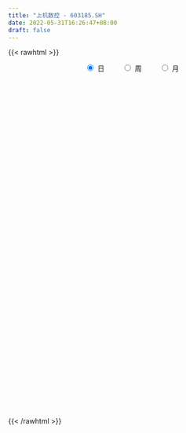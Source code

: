 ```yaml
---
title: "上机数控 - 603185.SH"
date: 2022-05-31T16:26:47+08:00
draft: false
---
```

{{< rawhtml >}}
    <div style="text-align: center">
        <label style="padding: 1rem;"><input style="margin-right: .5rem" type="radio" name="period" value="D" checked onclick="period_change(this)">日</label>
        <label style="padding: 1rem;"><input style="margin-right: .5rem" type="radio" name="period" value="W" onclick="period_change(this)">周</label>
        <label style="padding: 1rem;"><input style="margin-right: .5rem" type="radio" name="period" value="M" onclick="period_change(this)">月</label>
    </div>
    <div id="chart" style="height: 700px;"></div> 
    <script type="text/javascript">
        const D_v = [33473.26,72049.17,40745.99,59094.33,30047.74,55286.87,40116.79,65003.41,71286.66,45848.49,68926.81,41750.7,29829.5,29442.08,23026.38,79938.32,71813.75,43216.47,60201.03,40486.24,38361.13,49365.19,32966.77,48326.89,62407.7,37471.69,49921.36,49921.39,46222.1,34660.65,37087.86,35382.23,36281.6,74193.34,83568.33,53590.58,54871.19,48515.47,71344.74,65042.87,102562.88,67498.33,48732.07,68648.23,50351.42,39070.51,61892.56,50986.43,37574.23,55262.31,53218.7,53235.39,42796.03,70848.2,52582.49,34136.28,76740.84,67517.87,84894.33,58439.95,38641.14,30207.95,33187.01,34273.17,44587.73,37186.59,65097.82,75288.66,76045.23,46678.97,97314.34,75509.67,42881.97,64570.34,57324.89,80677.74,90429.62,58750.83,42213.17,65889.83,44808.66,41807.82,52209.3,53207.96,67498.46,71822.22,33339.38,44443.85,50478.81,44414.38,27788.73,22639.52,34237.17,54558.99,52367.83,30035.35,47008.98,67730.17,41150.32,44029.7,36956.06,54815.08,32697.3,103333.12,72067.0,78179.14,62313.24,54941.17,56725.01,82974.28,110798.34,77123.34,54731.28,33763.22,39867.2,33335.95,33246.94,56620.98,56613.36,48497.48,32258.98,42610.54,34563.09,68591.26,56027.8,51272.43,40381.82,33355.49,33676.32,70215.89,51737.14,91845.31,37019.22,86969.23,48299.53,55247.18,59065.0,63853.79,81361.19,48391.67,35616.01,39547.32,32392.0,89120.63,55127.23,46004.91,36936.39,76029.75,52212.33,60649.08,79693.15,44569.9,37702.55,72306.89,48234.7,40208.11,35790.76,48381.89,37258.97,41907.77,46771.48,63602.03,45879.61,47153.89,43249.83,54234.89,48415.98,35399.32,53007.2,37465.91,50381.62,79100.48,65858.36,44165.38,40380.28,40398.81,41226.25,47132.07,61586.94,60479.48,75719.97,122385.59,94251.46,51033.08,70640.54,123722.6,230567.72,179727.08,127009.2,144370.52,91577.01,102691.41,73169.13,67974.67,101101.12,114010.17,139926.2,135347.1,90806.82,90802.11,116606.54,105767.76,58543.85,61031.29,87836.71,60793.07,89231.56,73856.24,70189.99,46527.31,69982.48,61480.48,37567.44,48976.3,49708.35,53732.98,60041.36,36002.27,59779.69,48256.72,41072.13,70242.22,52599.68,35097.51,20814.79,93084.15,68923.69,75126.69,94537.72,91707.59,89430.12,72994.36,39193.24,34203.86,58749.24,79089.51,42562.7,37383.7,31594.05,41570.07,45826.73,104836.24,123317.95,70531.23,69797.5,65571.71,61731.85,47560.5,63983.71,93257.96]
const D_histogram = [0.0,0.5435733333,0.6956027502,0.6231761982,0.4931898583,0.505098343,0.3466959063,0.8634037984,1.6089154629,1.8663709534,1.1288103866,0.5888458698,0.1030617559,-0.2052846745,-0.3336520381,0.5362683357,1.0352409962,0.8930069712,-0.2795456019,-0.5258580517,-0.4006553373,0.1818949852,0.4066443728,0.5781599431,1.0448597462,1.0428669198,1.5236394381,2.2404421842,2.3029055737,1.9952199338,1.442863221,0.9006644481,0.350997506,1.0186926052,1.886225611,2.500575573,3.0478806079,3.7185514518,4.3495222765,5.838614226,6.1200379822,5.4064952713,4.348403748,3.7817008922,3.8937999701,3.6195251516,2.1455602458,0.3404747898,-0.9675660181,-1.2244848139,-2.0750168963,-1.469062139,-2.2990367636,-1.393107404,-0.5264479525,-0.6354829607,-2.3189286544,-2.6575646817,-1.3521919306,0.195849841,0.4148731967,-0.2128099427,-1.289301661,-2.4154201555,-2.6465670668,-2.8665911716,-1.399126006,0.592799505,2.8842566599,3.8838241985,5.5823238805,6.2322959792,5.8819564207,4.9230018142,5.9126826856,3.7985445568,0.6810022283,-0.3853348207,-2.1750165105,-3.9842584985,-4.7037278548,-5.5181510645,-5.4861296584,-4.971460032,-6.4316227265,-7.9151780672,-8.4637044092,-7.8267429224,-6.4597397679,-5.6314941614,-5.1734285675,-4.8970645884,-3.4481587313,-3.8436464003,-2.7919052529,-1.9865235738,0.3753570027,3.3590463234,5.243552747,6.4017628809,7.1404811044,6.6378288992,3.8124560192,0.8455513664,-0.8049954105,-1.3595969174,-1.1363969865,-1.8489960438,-1.7121499669,-2.795401663,-5.1577797338,-6.9335533093,-7.4324890916,-7.8104484518,-7.5369843822,-6.8702467992,-6.3464482509,-5.6852802505,-4.3789726134,-4.3681925044,-4.3712467436,-3.5534302169,-2.9049057456,-1.6948917525,-0.5364921449,-0.2759629755,-0.1591844124,-0.1714500412,0.0644584763,-0.0543736652,0.1538912456,-0.2807436609,-0.7100910533,-1.2441013576,-1.4861366474,-1.3759301656,-1.4298543544,-1.0496037824,-0.3266936097,0.126475594,0.3584524701,0.4509380397,0.771758161,0.1360458168,-0.5396918034,-1.0245355066,-1.3026287417,-1.5663284682,-2.0167640647,-1.7563975677,-1.0429289765,-0.3568194113,0.1774327572,0.8644233492,1.2300871252,1.3915224605,1.4171461574,1.1692776793,0.9249678318,0.581268314,0.7535611863,0.5467352213,0.6173168497,0.865599661,0.9269234316,0.7227859912,0.3447238605,0.084089457,0.2832228638,0.2297587929,0.4835667641,0.4930867841,0.364461542,0.5042442131,0.5797828511,0.842707744,0.8608491381,0.6428798463,0.7406255978,1.1181499455,1.5229743591,2.1314536612,2.2232802379,2.2979335017,2.3616064359,3.1927194282,3.95877874,5.0471448209,5.48273551,5.9824753635,5.985450609,5.0493394762,4.3050288278,3.2615027933,2.7094989577,2.6000140828,3.1914542271,3.4596118706,2.657615838,1.6618329837,1.457092401,0.9010551021,0.4582513205,-0.0177708018,-0.9586789962,-1.5427646319,-2.3521655088,-3.2626565411,-3.4155312598,-3.5576569506,-3.0482441103,-2.9951621079,-2.8117933919,-2.8020471052,-2.5129806715,-2.0697547093,-2.3659260625,-2.2347843548,-1.8229141756,-1.2971973192,-0.8912900447,-0.1049205761,0.2739401203,0.4388004783,-0.3040102334,-1.4899454751,-2.6008785281,-2.7914288104,-2.0243509509,-1.1004427798,-0.3622009551,-0.0634704837,-0.0442453172,0.2073174165,0.714013075,1.3447737843,1.5972453059,1.8286715468,1.7919292924,1.9876355996,2.078121334,2.8864305427,3.4849708923,3.4162113325,2.8541817637,2.3186439232,1.987787454,1.6123253746,1.628240525,2.1465703746]
const D_fast = [0.0,0.6794666667,1.0053967711,1.0887642687,1.0820753933,1.2202584637,1.1485300036,1.8810888454,3.0288293756,3.7528776044,3.2975196343,2.904766585,2.44474791,2.085080311,1.8732999379,2.8772873955,3.6350703052,3.7160880229,2.4736490493,2.0958720866,2.1209109666,2.7489350354,3.0753455163,3.3914010723,4.119315812,4.3780397156,5.2397220934,6.5166353855,7.1548251684,7.345944512,7.1543036045,6.8372709436,6.3753533779,7.2977216285,8.636811037,9.8763048922,11.1855800792,12.785888786,14.5042401799,17.4529856858,19.2644189376,19.9025000445,19.9315094581,20.3102318255,21.3957808959,22.0263873653,21.088812521,19.3688457624,17.8189134499,17.2558734507,15.8865871442,16.1252763668,14.7205425513,15.2781950599,16.0132425232,15.7453367748,13.4821589176,12.4791317198,13.4464564883,15.0434607201,15.366202375,14.68531675,13.2864996164,11.556526083,10.6637374049,9.7270655073,10.8447491714,12.9848745587,15.9973958786,17.9679194667,21.0620001188,23.2700462124,24.3901957591,24.6619916061,27.1298431489,25.9653411593,23.0180493879,21.8553786338,19.5219428163,16.7166362036,14.8212348837,12.6272739078,11.2877628993,10.5595675177,7.4914991416,4.0291492841,1.3646968398,0.044972596,-0.2029591914,-0.7825871253,-1.6178786732,-2.5657808413,-1.9789146671,-3.3353139361,-2.981549102,-2.6727983162,-0.2170784891,3.6063724124,6.8017670229,9.5604178769,12.0842563765,13.2410613962,11.368802521,8.6132857097,6.7614900802,5.866989344,5.8060900282,4.6312419599,4.3400505451,2.5579484332,-1.093874571,-4.6030364738,-6.960094529,-9.2906660022,-10.9014480281,-11.9522721449,-13.0150856593,-13.7752377215,-13.5636732378,-14.644941255,-15.74080718,-15.8113482076,-15.8890501727,-15.1027591177,-14.0784825463,-13.8869441208,-13.8099616607,-13.8650897999,-13.6130666633,-13.7454922211,-13.4987544989,-14.0035753206,-14.6104454763,-15.45548112,-16.0690505717,-16.3028266313,-16.7142144087,-16.5963647823,-15.955128012,-15.4703399098,-15.1487499162,-14.9435298367,-14.4297701751,-15.0314710651,-15.8421316362,-16.583109216,-17.1868596365,-17.8421414801,-18.7967680928,-18.9755009877,-18.5227646406,-17.9258599282,-17.3472495704,-16.4441531411,-15.7709675838,-15.2616516333,-14.8817413971,-14.8372904554,-14.8503583449,-15.0487407843,-14.6880576154,-14.7581997751,-14.5332889342,-14.0686062077,-13.7755515792,-13.7989925217,-14.0908736873,-14.3304857266,-14.0605466038,-14.0565709765,-13.6818713143,-13.5490795982,-13.5865894548,-13.3207457305,-13.1002613797,-12.6266595508,-12.3933058722,-12.4505552024,-12.1676530514,-11.5105912174,-10.7250232139,-9.5836804965,-8.9360338604,-8.2868972212,-7.632822678,-6.0035298287,-4.2477758319,-1.8976235458,-0.0913489792,1.9040097152,3.4033476129,3.7295713492,4.0615179078,3.8333675716,3.9587384754,4.4992571211,5.8885608223,7.0216214334,6.8840293603,6.3037047519,6.4632372696,6.1324637461,5.8042227947,5.3237579719,4.1431800284,3.1734032348,1.7759609807,0.0498058131,-0.9569517206,-1.988491649,-2.2411398362,-2.9368483609,-3.4564279929,-4.1471934824,-4.4863722166,-4.5605849318,-5.4482378006,-5.8757921815,-5.9196505463,-5.7182330196,-5.5351482563,-4.7750089317,-4.3276632053,-4.0531027278,-4.8719159978,-6.4303376082,-8.1914902932,-9.0798977782,-8.8189076563,-8.1701101802,-7.5224185942,-7.2395557438,-7.2313919066,-6.9279998187,-6.2428008915,-5.2758467361,-4.6240638881,-3.9354697605,-3.5242296918,-2.8316144847,-2.2215984167,-0.6916815724,0.7781015003,1.5633947737,1.7149106457,1.759033786,1.9251241804,1.9527434446,2.3757187263,3.4306911695]
const D_slow = [0.0,0.1358933333,0.3097940209,0.4655880705,0.588885535,0.7151601208,0.8018340973,1.0176850469,1.4199139127,1.886506651,2.1687092477,2.3159207151,2.3416861541,2.2903649855,2.206951976,2.3410190599,2.5998293089,2.8230810517,2.7531946512,2.6217301383,2.521566304,2.5670400503,2.6687011435,2.8132411292,3.0744560658,3.3351727957,3.7160826553,4.2761932013,4.8519195947,5.3507245782,5.7114403835,5.9366064955,6.024355872,6.2790290233,6.750585426,7.3757293193,8.1376994713,9.0673373342,10.1547179033,11.6143714598,13.1443809554,14.4960047732,15.5831057102,16.5285309332,17.5019809258,18.4068622137,18.9432522751,19.0283709726,18.7864794681,18.4803582646,17.9616040405,17.5943385058,17.0195793149,16.6713024639,16.5396904757,16.3808197355,15.8010875719,15.1366964015,14.7986484189,14.8476108791,14.9513291783,14.8981266926,14.5758012774,13.9719462385,13.3103044718,12.5936566789,12.2438751774,12.3920750536,13.1131392186,14.0840952682,15.4796762384,17.0377502332,18.5082393384,19.7389897919,21.2171604633,22.1667966025,22.3370471596,22.2407134544,21.6969593268,20.7008947022,19.5249627385,18.1454249723,16.7738925577,15.5310275497,13.9231218681,11.9443273513,9.828401249,7.8717155184,6.2567805764,4.8489070361,3.5555498942,2.3312837471,1.4692440643,0.5083324642,-0.189643849,-0.6862747425,-0.5924354918,0.2473260891,1.5582142758,3.158654996,4.9437752721,6.6032324969,7.5563465017,7.7677343433,7.5664854907,7.2265862614,6.9424870147,6.4802380038,6.052200512,5.3533500963,4.0639051628,2.3305168355,0.4723945626,-1.4802175504,-3.3644636459,-5.0820253457,-6.6686374084,-8.0899574711,-9.1847006244,-10.2767487505,-11.3695604364,-12.2579179907,-12.9841444271,-13.4078673652,-13.5419904014,-13.6109811453,-13.6507772484,-13.6936397587,-13.6775251396,-13.6911185559,-13.6526457445,-13.7228316597,-13.900354423,-14.2113797624,-14.5829139243,-14.9268964657,-15.2843600543,-15.5467609999,-15.6284344023,-15.5968155038,-15.5072023863,-15.3944678764,-15.2015283361,-15.1675168819,-15.3024398328,-15.5585737094,-15.8842308948,-16.2758130119,-16.7800040281,-17.21910342,-17.4798356641,-17.5690405169,-17.5246823276,-17.3085764903,-17.001054709,-16.6531740939,-16.2988875545,-16.0065681347,-15.7753261768,-15.6300090983,-15.4416188017,-15.3049349964,-15.1506057839,-14.9342058687,-14.7024750108,-14.521778513,-14.4355975478,-14.4145751836,-14.3437694676,-14.2863297694,-14.1654380784,-14.0421663823,-13.9510509968,-13.8249899436,-13.6800442308,-13.4693672948,-13.2541550103,-13.0934350487,-12.9082786492,-12.6287411629,-12.2479975731,-11.7151341578,-11.1593140983,-10.5848307229,-9.9944291139,-9.1962492569,-8.2065545719,-6.9447683667,-5.5740844892,-4.0784656483,-2.582102996,-1.319768127,-0.24351092,0.5718647783,1.2492395177,1.8992430384,2.6971065952,3.5620095628,4.2264135223,4.6418717683,5.0061448685,5.231408644,5.3459714742,5.3415287737,5.1018590247,4.7161678667,4.1281264895,3.3124623542,2.4585795392,1.5691653016,0.807104274,0.058313747,-0.6446346009,-1.3451463772,-1.9733915451,-2.4908302224,-3.0823117381,-3.6410078268,-4.0967363707,-4.4210357005,-4.6438582116,-4.6700883557,-4.6016033256,-4.491903206,-4.5679057644,-4.9403921331,-5.5906117652,-6.2884689678,-6.7945567055,-7.0696674004,-7.1602176392,-7.1760852601,-7.1871465894,-7.1353172353,-6.9568139665,-6.6206205204,-6.221309194,-5.7641413073,-5.3161589842,-4.8192500843,-4.2997197508,-3.5781121151,-2.706869392,-1.8528165589,-1.139271118,-0.5596101372,-0.0626632737,0.34041807,0.7474782013,1.2841207949]
const D_data = [['2021-05-20', 142.4683, 142.7074, 139.7387, 144.7397],['2021-05-21', 144.8293, 151.225, 144.7596, 152.6197],['2021-05-24', 152.4205, 148.7345, 148.4456, 153.1875],['2021-05-25', 148.4157, 146.7221, 141.751, 148.4157],['2021-05-26', 146.7919, 145.975, 144.4707, 147.4394],['2021-05-27', 147.4394, 147.9275, 143.4645, 148.5452],['2021-05-28', 146.3336, 145.8455, 142.4583, 148.1367],['2021-05-31', 144.8492, 155.8972, 143.4545, 156.4053],['2021-06-01', 155.7677, 163.3589, 154.7715, 165.3712],['2021-06-02', 163.0899, 161.5956, 159.1548, 167.3537],['2021-06-03', 161.3864, 149.3123, 147.6386, 161.9243],['2021-06-04', 147.4294, 149.3322, 146.4233, 150.2288],['2021-06-07', 149.4119, 147.8379, 144.5504, 149.4119],['2021-06-08', 147.9375, 148.1965, 146.0646, 151.225],['2021-06-09', 149.382, 149.372, 146.5926, 149.4318],['2021-06-10', 149.372, 164.3053, 149.372, 164.3053],['2021-06-11', 164.4746, 164.3551, 161.3664, 168.2403],['2021-06-15', 165.3712, 158.4475, 157.5808, 166.3575],['2021-06-16', 157.2919, 142.6078, 142.6078, 157.2919],['2021-06-17', 142.7572, 150.428, 142.7572, 151.8427],['2021-06-18', 151.5239, 154.7516, 149.0333, 156.0068],['2021-06-21', 152.4205, 162.6814, 148.9536, 164.1758],['2021-06-22', 163.1995, 160.9978, 157.5011, 164.375],['2021-06-23', 160.8384, 162.1933, 159.8422, 166.467],['2021-06-24', 164.375, 168.6986, 161.4959, 173.2214],['2021-06-25', 166.5467, 165.3812, 164.4348, 170.3523],['2021-06-28', 165.4111, 174.2674, 165.4111, 174.885],['2021-06-29', 174.91, 182.56, 172.54, 184.0],['2021-06-30', 181.0, 178.95, 173.86, 181.0],['2021-07-01', 178.98, 176.1, 174.0, 182.0],['2021-07-02', 173.0, 172.87, 168.5, 179.0],['2021-07-05', 173.95, 171.8, 169.3, 176.88],['2021-07-06', 173.01, 170.1, 167.2, 174.94],['2021-07-07', 168.3, 187.11, 167.01, 187.11],['2021-07-08', 187.18, 195.88, 187.18, 200.18],['2021-07-09', 194.62, 199.5, 189.8, 201.6],['2021-07-12', 199.0, 205.15, 197.22, 209.5],['2021-07-13', 202.68, 213.95, 202.01, 215.69],['2021-07-14', 211.0, 221.6, 209.8, 233.5],['2021-07-15', 219.91, 243.76, 219.0, 243.76],['2021-07-16', 249.1, 240.0, 237.86, 261.99],['2021-07-19', 238.8, 232.96, 230.01, 244.48],['2021-07-20', 228.37, 229.9, 225.0, 234.99],['2021-07-21', 232.0, 237.21, 230.0, 242.02],['2021-07-22', 237.6, 250.0, 235.3, 252.5],['2021-07-23', 248.49, 250.3, 242.1, 253.65],['2021-07-26', 248.5, 235.5, 225.31, 253.6],['2021-07-27', 236.0, 226.16, 225.5, 242.99],['2021-07-28', 221.72, 226.39, 215.31, 229.98],['2021-07-29', 232.54, 237.1, 224.0, 240.46],['2021-07-30', 235.01, 227.93, 222.0, 235.87],['2021-08-02', 225.6, 246.64, 225.6, 246.75],['2021-08-03', 245.0, 228.99, 226.5, 245.0],['2021-08-04', 226.0, 251.88, 224.01, 251.89],['2021-08-05', 251.79, 257.8, 241.0, 263.0],['2021-08-06', 254.07, 249.51, 247.66, 262.47],['2021-08-09', 244.97, 226.02, 224.56, 247.0],['2021-08-10', 225.89, 237.6, 224.13, 242.6],['2021-08-11', 234.0, 261.36, 233.64, 261.36],['2021-08-12', 262.0, 273.8, 262.0, 278.55],['2021-08-13', 272.5, 264.31, 260.2, 273.95],['2021-08-16', 264.2, 254.8, 251.8, 264.2],['2021-08-17', 254.81, 246.05, 242.22, 260.0],['2021-08-18', 248.5, 240.0, 236.07, 251.88],['2021-08-19', 241.55, 247.45, 230.0, 248.9],['2021-08-20', 250.0, 246.0, 238.0, 250.0],['2021-08-23', 250.97, 270.6, 250.97, 270.6],['2021-08-24', 279.95, 288.0, 277.0, 295.88],['2021-08-25', 289.0, 306.6, 289.0, 306.69],['2021-08-26', 300.68, 304.0, 300.1, 309.96],['2021-08-27', 312.03, 326.0, 307.0, 332.8],['2021-08-30', 325.0, 326.3, 308.68, 335.6],['2021-08-31', 324.95, 321.98, 313.98, 332.8],['2021-09-01', 323.0, 317.87, 306.12, 343.0],['2021-09-02', 319.8, 349.66, 318.56, 349.66],['2021-09-03', 352.8, 314.7, 314.69, 358.12],['2021-09-06', 306.13, 292.9, 283.23, 309.74],['2021-09-07', 290.3, 310.56, 290.24, 313.4],['2021-09-08', 309.0, 295.85, 294.99, 313.44],['2021-09-09', 297.0, 286.39, 275.57, 299.0],['2021-09-10', 291.6, 292.57, 282.01, 295.0],['2021-09-13', 293.1, 285.8, 284.5, 299.01],['2021-09-14', 287.12, 292.36, 283.4, 297.31],['2021-09-15', 291.39, 298.0, 285.8, 303.19],['2021-09-16', 299.5, 268.2, 268.2, 299.87],['2021-09-17', 262.0, 256.0, 249.0, 262.51],['2021-09-22', 250.0, 257.18, 249.12, 264.7],['2021-09-23', 259.13, 267.0, 255.04, 270.99],['2021-09-24', 267.63, 276.86, 256.66, 281.63],['2021-09-27', 278.0, 272.0, 258.58, 281.0],['2021-09-28', 270.01, 267.11, 264.31, 276.0],['2021-09-29', 263.74, 263.2, 258.0, 272.99],['2021-09-30', 266.02, 279.5, 261.0, 283.88],['2021-10-08', 284.36, 256.45, 252.25, 284.36],['2021-10-11', 262.0, 273.73, 262.0, 279.6],['2021-10-12', 274.02, 273.7, 268.52, 280.79],['2021-10-13', 274.0, 301.07, 269.2, 301.07],['2021-10-14', 308.5, 324.85, 306.0, 324.85],['2021-10-15', 318.0, 327.87, 316.51, 327.9],['2021-10-18', 325.0, 332.04, 322.12, 335.88],['2021-10-19', 332.0, 337.95, 331.0, 341.03],['2021-10-20', 336.0, 329.39, 327.46, 339.0],['2021-10-21', 309.0, 296.45, 296.45, 309.72],['2021-10-22', 295.0, 281.92, 277.25, 296.45],['2021-10-25', 281.92, 287.0, 277.28, 292.8],['2021-10-26', 290.0, 294.94, 284.52, 297.5],['2021-10-27', 291.51, 303.8, 290.7, 308.1],['2021-10-28', 303.0, 290.5, 286.87, 304.81],['2021-10-29', 288.0, 299.05, 282.97, 300.6],['2021-11-01', 303.5, 280.19, 279.49, 306.99],['2021-11-02', 277.01, 252.28, 252.17, 277.01],['2021-11-03', 251.0, 244.0, 239.0, 253.98],['2021-11-04', 247.9, 248.26, 244.01, 253.0],['2021-11-05', 245.0, 241.2, 241.0, 248.3],['2021-11-08', 238.01, 242.57, 236.45, 243.0],['2021-11-09', 245.0, 243.66, 242.22, 247.58],['2021-11-10', 245.0, 238.95, 234.18, 245.0],['2021-11-11', 238.13, 238.0, 227.39, 241.32],['2021-11-12', 243.0, 246.15, 242.2, 251.9],['2021-11-15', 242.0, 228.58, 228.0, 242.78],['2021-11-16', 228.45, 223.37, 223.0, 230.0],['2021-11-17', 225.0, 231.0, 223.09, 231.09],['2021-11-18', 230.0, 228.46, 224.08, 231.5],['2021-11-19', 235.0, 236.81, 230.5, 241.99],['2021-11-22', 234.28, 239.77, 233.05, 243.9],['2021-11-23', 236.0, 230.1, 228.68, 237.35],['2021-11-24', 231.0, 227.2, 224.0, 231.0],['2021-11-25', 226.31, 223.78, 222.25, 227.87],['2021-11-26', 222.25, 225.5, 222.25, 229.88],['2021-11-29', 222.45, 219.42, 217.4, 226.57],['2021-11-30', 222.41, 221.85, 219.4, 227.16],['2021-12-01', 217.0, 211.17, 202.28, 217.0],['2021-12-02', 207.07, 206.52, 206.18, 211.49],['2021-12-03', 204.9, 199.8, 198.0, 206.49],['2021-12-06', 200.8, 198.2, 197.0, 204.88],['2021-12-07', 199.0, 199.0, 193.0, 200.58],['2021-12-08', 199.92, 193.81, 192.6, 200.88],['2021-12-09', 193.0, 196.94, 192.0, 198.74],['2021-12-10', 196.4, 201.45, 195.11, 204.81],['2021-12-13', 202.05, 198.95, 197.65, 202.88],['2021-12-14', 198.95, 196.01, 195.2, 199.79],['2021-12-15', 196.05, 193.26, 193.08, 201.5],['2021-12-16', 193.5, 195.55, 191.79, 195.69],['2021-12-17', 192.61, 180.9, 179.5, 193.03],['2021-12-20', 179.06, 174.5, 169.88, 182.0],['2021-12-21', 175.56, 170.91, 169.49, 175.57],['2021-12-22', 171.69, 168.25, 167.83, 172.6],['2021-12-23', 167.22, 163.51, 160.0, 167.44],['2021-12-24', 162.77, 155.43, 155.0, 163.5],['2021-12-27', 155.5, 159.88, 152.55, 162.96],['2021-12-28', 160.64, 164.6, 158.37, 165.85],['2021-12-29', 164.08, 164.99, 162.2, 166.48],['2021-12-30', 164.99, 163.82, 162.68, 166.5],['2021-12-31', 164.52, 166.98, 164.48, 171.56],['2022-01-04', 167.0, 164.2, 161.14, 167.5],['2022-01-05', 165.08, 161.72, 159.42, 166.59],['2022-01-06', 160.5, 159.3, 157.01, 161.46],['2022-01-07', 160.4, 154.0, 153.6, 161.4],['2022-01-10', 151.74, 151.28, 150.12, 155.98],['2022-01-11', 151.28, 146.8, 146.53, 152.16],['2022-01-12', 148.82, 151.12, 147.21, 152.31],['2022-01-13', 150.12, 144.6, 144.21, 151.13],['2022-01-14', 144.17, 146.0, 143.74, 149.88],['2022-01-17', 149.0, 147.54, 143.99, 149.49],['2022-01-18', 146.78, 144.64, 143.32, 148.33],['2022-01-19', 144.27, 139.5, 137.32, 144.84],['2022-01-20', 139.4, 134.1, 133.41, 139.4],['2022-01-21', 134.09, 131.95, 131.77, 137.5],['2022-01-24', 131.0, 135.64, 131.0, 137.43],['2022-01-25', 134.5, 131.03, 130.76, 136.38],['2022-01-26', 132.69, 133.68, 131.25, 136.67],['2022-01-27', 133.65, 129.71, 129.0, 138.08],['2022-01-28', 131.5, 126.0, 125.0, 133.36],['2022-02-07', 128.85, 127.76, 126.61, 129.64],['2022-02-08', 127.39, 126.01, 122.22, 127.76],['2022-02-09', 125.01, 127.91, 122.88, 128.1],['2022-02-10', 127.5, 124.38, 123.23, 128.28],['2022-02-11', 123.99, 119.6, 119.05, 123.99],['2022-02-14', 118.98, 121.93, 118.11, 125.28],['2022-02-15', 123.78, 125.65, 119.62, 125.78],['2022-02-16', 125.91, 127.4, 124.38, 128.9],['2022-02-17', 126.75, 132.46, 126.05, 134.18],['2022-02-18', 131.4, 128.0, 126.8, 131.44],['2022-02-21', 127.16, 128.5, 126.2, 129.45],['2022-02-22', 127.0, 129.14, 125.58, 131.31],['2022-02-23', 130.3, 142.05, 130.1, 142.05],['2022-02-24', 143.5, 147.2, 142.0, 150.68],['2022-02-25', 153.5, 158.81, 148.18, 159.1],['2022-02-28', 156.99, 158.1, 151.77, 158.73],['2022-03-01', 157.56, 165.36, 156.13, 169.5],['2022-03-02', 162.0, 164.83, 158.0, 165.33],['2022-03-03', 163.98, 154.68, 153.65, 164.0],['2022-03-04', 152.32, 156.17, 150.5, 158.17],['2022-03-07', 153.08, 150.63, 150.32, 156.38],['2022-03-08', 150.8, 154.99, 148.18, 159.68],['2022-03-09', 159.0, 161.1, 148.89, 161.1],['2022-03-10', 166.44, 173.85, 162.2, 175.28],['2022-03-11', 169.24, 175.25, 168.03, 179.77],['2022-03-14', 173.98, 163.4, 162.01, 173.98],['2022-03-15', 160.3, 158.46, 158.36, 167.49],['2022-03-16', 162.77, 167.06, 153.0, 167.06],['2022-03-17', 169.77, 162.27, 162.02, 169.77],['2022-03-18', 162.27, 162.28, 160.27, 166.08],['2022-03-21', 163.0, 160.31, 159.01, 165.3],['2022-03-22', 158.0, 150.99, 149.8, 158.0],['2022-03-23', 152.12, 151.02, 149.21, 153.86],['2022-03-24', 149.01, 143.48, 141.24, 149.2],['2022-03-25', 142.99, 135.82, 135.4, 144.0],['2022-03-28', 134.82, 140.16, 133.82, 141.52],['2022-03-29', 141.16, 136.98, 136.57, 141.9],['2022-03-30', 139.6, 143.66, 137.0, 143.66],['2022-03-31', 142.2, 137.1, 136.6, 143.48],['2022-04-01', 134.36, 137.0, 134.0, 139.65],['2022-04-06', 135.55, 132.95, 131.23, 135.99],['2022-04-07', 131.88, 134.89, 131.6, 138.88],['2022-04-08', 134.44, 136.65, 133.0, 139.65],['2022-04-11', 134.12, 125.6, 125.43, 134.53],['2022-04-12', 125.6, 128.18, 124.63, 128.9],['2022-04-13', 127.0, 130.99, 125.11, 135.0],['2022-04-14', 132.53, 133.1, 130.5, 135.6],['2022-04-15', 131.5, 132.6, 129.11, 134.57],['2022-04-18', 130.99, 139.54, 130.0, 139.56],['2022-04-19', 139.0, 137.0, 136.66, 141.98],['2022-04-20', 136.0, 135.43, 135.03, 138.68],['2022-04-21', 125.0, 121.89, 121.89, 125.0],['2022-04-22', 110.03, 109.7, 109.7, 115.91],['2022-04-25', 103.8, 102.01, 102.01, 110.7],['2022-04-26', 103.22, 107.0, 103.22, 112.0],['2022-04-27', 105.25, 117.7, 105.08, 117.7],['2022-04-28', 122.23, 122.01, 119.85, 125.67],['2022-04-29', 122.2, 122.59, 118.16, 124.16],['2022-05-05', 122.0, 118.7, 117.8, 124.42],['2022-05-06', 115.48, 114.99, 113.87, 116.97],['2022-05-09', 114.11, 117.68, 113.91, 119.6],['2022-05-10', 114.46, 122.3, 114.02, 125.4],['2022-05-11', 122.99, 126.8, 121.22, 130.31],['2022-05-12', 125.0, 124.72, 123.5, 126.97],['2022-05-13', 125.8, 126.29, 123.4, 126.8],['2022-05-16', 127.3, 124.12, 123.9, 128.2],['2022-05-17', 124.08, 128.26, 123.22, 128.38],['2022-05-18', 128.54, 128.7, 126.6, 131.41],['2022-05-19', 126.02, 141.57, 125.55, 141.57],['2022-05-20', 145.45, 144.87, 141.54, 146.5],['2022-05-23', 143.99, 140.39, 138.79, 144.77],['2022-05-24', 140.41, 134.8, 134.5, 143.0],['2022-05-25', 134.21, 134.11, 129.2, 136.5],['2022-05-26', 135.0, 136.01, 132.6, 139.32],['2022-05-27', 138.5, 135.0, 132.78, 139.73],['2022-05-30', 136.25, 140.31, 134.25, 140.6],['2022-05-31', 142.02, 149.72, 140.18, 152.58]]
const W_v = [1512.39,371860.79,547367.45,445994.38,300471.23,216389.69,266712.81,274032.12,291272.02,388699.81,201055.73,133421.55,121959.62,105716.15,94437.2,91038.9,97238.06,55772.5,100986.29,76215.23,70236.85,125714.85,68803.29,65823.16,175836.28,137897.32,111372.91,89382.92,88930.41,83216.65,130891.98,137853.14,103465.1,150638.16,133485.96,116519.54,136206.78,304635.62,223971.57,14488.21,68936.47,96015.5,62910.18,53803.36,46602.96,46218.3,45711.25,41430.84,50045.84,60695.06,93439.18,58618.1,130238.9,292739.14,169664.68,220112.23,260590.35,393189.23,211666.43,172515.1,215765.15,156278.97,201992.88,219907.67,198353.99,128351.38,251730.12,154216.99,93864.05,112217.86,159123.4,140683.92,160404.93,262105.12,147320.49,286339.01,85885.87,222563.78,269245.54,236967.63,238377.36,234420.83,191586.84,144106.15,147741.99,164225.47,169300.97,164918.94,178681.3,93257.67,69728.6,38815.5,199713.93,172338.08,182090.3,329333.52,254382.71,218289.01,285678.67,478053.41,476384.35,338387.82,381899.7499999999,346327.43,433459.25,323987.98,317230.3099999999,494506.93,353920.59,213621.0,139204.38,242032.68,272843.95,224092.95,185139.96,176278.57,153189.62,123407.23,142321.8,221963.76,296023.57,106777.49,151395.1,224785.79,225291.72,292816.07,234050.03,182264.87,230538.24,217813.36,283016.08,342337.15,274300.56,258934.23,253598.39,326234.13,179442.45,360425.02,320964.61,302092.11,286545.76,128262.04,129079.8,54558.99,238292.65,271831.26,324225.56,359390.46,219684.43,226521.35,214713.86,337786.79,307826.69,245067.63,266310.61,294921.57,172615.46,235419.86,228453.91,285813.57,213302.79,414423.44,655691.02,538817.27,558359.26,462527.08,372748.87,285747.7,152417.63,245152.17,271838.35,419725.81,112187.6,251989.01,347145.04,315192.79,157241.67]
const W_histogram = [0.0,0.2058183476,0.4250903823,0.4873477545,0.3715376633,0.2712406024,0.2771718609,0.219581745,0.2476345077,0.2952185378,0.1995826187,0.1402976,0.0171442174,-0.0146177496,-0.1061892158,-0.1701214325,-0.3891083365,-0.7215745153,-0.946901102,-1.1042254085,-1.2154129366,-1.0414778661,-1.0346983835,-0.975979109,-0.7280822197,-0.5621930845,-0.3584295093,-0.2929648781,-0.2567098908,-0.1963824405,-0.1246453529,-0.1041038377,0.005375949,0.0968769632,0.0541120795,0.1065256762,0.2321145294,0.389174009,0.4034015347,0.3735433124,0.3614328168,0.2966566424,0.2190634508,0.1379814848,0.1023447399,-0.0133924353,-0.0785510826,-0.1545471198,-0.1616196842,-0.1271846845,-0.0730989502,-0.0229647167,0.1376780403,0.4219661135,0.5712467113,0.7607904289,1.0177941168,1.3333373214,1.6086898389,1.6164379423,1.9301309842,2.0107814898,1.4082783985,0.9876475661,0.6527360106,0.3754824173,0.2524325615,-0.0351288796,-0.1581730419,-0.1421575109,-0.1259194934,-0.2969197006,-0.3613876853,-0.0611593451,0.160880042,0.7224317984,1.0677131942,1.6415422039,2.1836588132,2.134654167,2.2951987113,2.7425542055,3.4156311369,3.3460067456,2.5665769767,1.9602577008,1.8425986443,1.2613797473,1.2824758332,0.9764529093,0.7106368155,0.8784079845,1.6186722645,1.1246529088,0.8206255585,0.3585742881,-0.456311109,-0.8872163572,-0.9790853021,0.5523470737,1.7799658231,2.6235072066,4.9492461179,5.4228630443,6.0398655018,5.4431018032,6.8445702877,7.0615663049,6.7922361608,6.2243566443,4.1765386543,1.1292061229,-0.9239125209,-2.2632122235,-3.9049572499,-5.0729330938,-5.5354892165,-6.3080216278,-7.1131548648,-6.5394810539,-5.198152493,-5.0368821615,-4.429714049,-2.9989718344,-2.3917118331,-1.7611567362,-0.4088280991,-0.2456646061,0.4553890057,1.2553548924,3.294067002,6.8799717401,9.3046734974,8.7683185397,9.1889487647,9.7337213973,8.1925582352,11.6800032804,12.2832911011,10.3280783001,5.9266755166,3.8743173902,2.2302947629,-0.7161677779,1.7059710031,-0.128094887,-0.5078124562,-4.7399582765,-7.146322802,-9.1778438793,-10.9727272883,-13.4185271544,-14.3680993318,-15.7140911702,-17.5161593693,-17.1071672181,-16.8602219179,-16.3715499032,-16.1057680537,-15.4399907851,-14.5519323682,-12.5934377015,-8.60782502,-5.6756683214,-2.1584502691,-0.4993420578,-0.9515964744,-0.9374150497,-0.727128557,-0.6394188552,-1.8346413969,-1.4831097667,-1.4847740806,-0.498189577,1.5218198174,2.2645866113,3.7319803272]
const W_fast = [0.0,0.2572729345,0.5828175648,0.7669118756,0.7439862002,0.7114992899,0.7867235136,0.784028834,0.8739902236,0.9953788882,0.9496386238,0.925428005,0.8065606768,0.7711442724,0.6530255023,0.5465629274,0.2302989393,-0.2825608683,-0.7446127305,-1.1779933891,-1.5930341514,-1.6794685475,-1.9313636606,-2.1166391635,-2.050762829,-2.025421965,-1.9112657671,-1.9190423554,-1.9469648408,-1.9357330006,-1.8951572512,-1.9006416954,-1.7898179216,-1.6740976666,-1.7033345304,-1.6242895146,-1.4406720291,-1.1863190472,-1.0712411378,-1.007713532,-0.9294658234,-0.9200778372,-0.942905166,-0.9894917609,-0.9995423208,-1.1186276048,-1.2034240227,-1.3180568399,-1.3655343253,-1.3628954968,-1.3270845001,-1.2826914457,-1.0876291786,-0.697849577,-0.4057573014,-0.0260159766,0.4854362405,1.1343137755,1.8118387527,2.2236963416,3.0199221297,3.6032680077,3.352834516,3.1791155751,3.0073880222,2.8240050332,2.7640633178,2.4677196569,2.3051322341,2.2856083874,2.2703665315,2.0251363991,1.8703214931,2.155259997,2.4175193947,3.1596791006,3.771888795,4.7561033556,5.8441346683,6.3287935638,7.063137786,8.1961318315,9.7231165471,10.4899938423,10.3522083175,10.2359534668,10.5789440714,10.3130701112,10.6547851554,10.5928754588,10.5047185689,10.8920917341,12.0370240802,11.8241679516,11.725296991,11.3528892927,10.4239261182,9.7712167808,9.4345765104,11.1040956545,12.7767058597,14.2761240449,17.8391744857,19.6685071731,21.7954760061,22.5594877583,25.6720988147,27.6544864081,29.0832153043,30.0714249488,29.0677416224,26.3027106217,24.0186138477,22.1135110892,19.4955267503,17.0593176329,15.2128892061,12.8633513879,10.2799294347,9.2187329821,9.2605234198,8.1625732108,7.6623128111,8.3433120671,8.3526441101,8.542910023,9.7930316353,9.8947789768,10.70967984,11.8234844498,14.6857133099,19.9916109831,24.7424811147,26.398205792,29.1160732082,32.09427619,32.6012525867,39.0086984521,42.682809048,43.309615822,40.3898819177,39.3061031389,38.2196542023,35.0941497169,37.9427812487,36.0766916369,35.5700209537,30.1528855643,25.9599403382,21.6339582911,17.09589306,11.2954614054,6.7538643949,1.479349764,-4.7017582774,-8.5695579307,-12.5376681099,-16.1418835711,-19.902543735,-23.0967641627,-25.8466888378,-27.0365535965,-25.2028971699,-23.6896575517,-20.7120520668,-19.1777793698,-19.867932905,-20.0881052428,-20.0596008893,-20.1317459014,-21.7856287923,-21.8048746038,-22.1777324378,-21.3156953284,-18.9152309797,-17.6063175329,-15.2059287352]
const W_slow = [0.0,0.0514545869,0.1577271825,0.2795641211,0.3724485369,0.4402586875,0.5095516527,0.564447089,0.6263557159,0.7001603504,0.750056005,0.785130405,0.7894164594,0.785762022,0.759214718,0.7166843599,0.6194072758,0.439013647,0.2022883715,-0.0737679806,-0.3776212148,-0.6379906813,-0.8966652772,-1.1406600544,-1.3226806094,-1.4632288805,-1.5528362578,-1.6260774773,-1.69025495,-1.7393505601,-1.7705118983,-1.7965378578,-1.7951938705,-1.7709746297,-1.7574466099,-1.7308151908,-1.6727865585,-1.5754930562,-1.4746426725,-1.3812568444,-1.2908986402,-1.2167344796,-1.1619686169,-1.1274732457,-1.1018870607,-1.1052351695,-1.1248729402,-1.1635097201,-1.2039146412,-1.2357108123,-1.2539855498,-1.259726729,-1.2253072189,-1.1198156906,-0.9770040127,-0.7868064055,-0.5323578763,-0.1990235459,0.2031489138,0.6072583994,1.0897911454,1.5924865179,1.9445561175,2.191468009,2.3546520117,2.448522616,2.5116307563,2.5028485365,2.463305276,2.4277658983,2.3962860249,2.3220560997,2.2317091784,2.2164193421,2.2566393526,2.4372473022,2.7041756008,3.1145611517,3.6604758551,4.1941393968,4.7679390746,5.453577626,6.3074854102,7.1439870966,7.7856313408,8.275695766,8.7363454271,9.0516903639,9.3723093222,9.6164225495,9.7940817534,10.0136837495,10.4183518157,10.6995150429,10.9046714325,10.9943150045,10.8802372273,10.658433138,10.4136618125,10.5517485809,10.9967400366,11.6526168383,12.8899283678,14.2456441288,15.7556105043,17.1163859551,18.827528527,20.5929201032,22.2909791434,23.8470683045,24.8912029681,25.1735044988,24.9425263686,24.3767233127,23.4004840002,22.1322507268,20.7483784226,19.1713730157,17.3930842995,15.758214036,14.4586759128,13.1994553724,12.0920268601,11.3422839015,10.7443559432,10.3040667592,10.2018597344,10.1404435829,10.2542908343,10.5681295574,11.3916463079,13.1116392429,15.4378076173,17.6298872522,19.9271244434,22.3605547927,24.4086943515,27.3286951716,30.3995179469,32.9815375219,34.4632064011,35.4317857486,35.9893594394,35.8103174949,36.2368102457,36.2047865239,36.0778334099,34.8928438407,33.1062631402,30.8118021704,28.0686203483,24.7139885597,21.1219637268,17.1934409342,12.8144010919,8.5376092874,4.3225538079,0.2296663321,-3.7967756813,-7.6567733776,-11.2947564696,-14.443115895,-16.59507215,-18.0139892303,-18.5536017976,-18.6784373121,-18.9163364307,-19.1506901931,-19.3324723323,-19.4923270461,-19.9509873954,-20.321764837,-20.6929583572,-20.8175057514,-20.4370507971,-19.8709041443,-18.9379090625]
const W_data = [['2018-12-28', 26.5693, 26.5693, 26.5693, 26.5693],['2019-01-04', 29.2262, 29.7944, 26.0714, 29.7944],['2019-01-11', 30.8442, 31.3853, 29.0476, 32.6786],['2019-01-18', 31.1201, 30.579, 28.3442, 31.4827],['2019-01-25', 30.303, 28.5931, 28.5444, 30.9091],['2019-02-01', 28.8149, 28.5173, 27.5974, 29.8701],['2019-02-15', 28.7338, 29.881, 28.4199, 31.3528],['2019-02-22', 29.8918, 29.2208, 28.9502, 31.8452],['2019-03-01', 29.4102, 30.487, 29.2749, 31.039],['2019-03-08', 30.671, 31.25, 30.2327, 34.5887],['2019-03-15', 31.2013, 29.6266, 29.0639, 32.4621],['2019-03-22', 29.8323, 29.908, 29.3831, 30.5141],['2019-03-29', 29.3615, 28.7879, 28.0357, 29.8701],['2019-04-04', 28.842, 29.6266, 28.7608, 29.8485],['2019-04-12', 29.6591, 28.6039, 28.1926, 30.2381],['2019-04-19', 28.7121, 28.5227, 27.8788, 28.9502],['2019-04-26', 28.5985, 25.6818, 25.6818, 28.869],['2019-04-30', 25.3517, 22.3918, 21.9589, 25.368],['2019-05-10', 21.5909, 21.5963, 20.2273, 21.9156],['2019-05-17', 21.3853, 20.5952, 20.5736, 22.1212],['2019-05-24', 20.5411, 19.4805, 18.7284, 20.5411],['2019-05-31', 19.4697, 22.2457, 19.3182, 22.6407],['2019-06-06', 21.7749, 19.697, 19.54, 22.1266],['2019-06-14', 19.816, 19.5725, 19.5238, 20.8009],['2019-06-21', 19.4643, 21.9156, 19.3777, 22.132],['2019-06-28', 21.8344, 21.2933, 21.158, 23.4524],['2019-07-05', 21.645, 22.1861, 21.6071, 22.6623],['2019-07-12', 22.1861, 20.6944, 20.4129, 22.4405],['2019-07-19', 20.6487, 20.1466, 19.8499, 21.1052],['2019-07-26', 20.139, 20.2835, 19.0206, 20.9226],['2019-08-02', 20.1694, 20.4053, 19.7662, 21.5921],['2019-08-09', 20.4357, 19.6673, 19.1043, 21.4476],['2019-08-16', 19.7433, 20.8389, 19.4086, 21.1204],['2019-08-23', 20.915, 20.9454, 20.6563, 21.8204],['2019-08-30', 20.1314, 19.2032, 19.1195, 21.1204],['2019-09-06', 19.1575, 20.2379, 19.0662, 20.4357],['2019-09-12', 20.2835, 21.5313, 19.9944, 22.3073],['2019-09-20', 21.3791, 22.7106, 20.8085, 23.3268],['2019-09-27', 22.8247, 21.4856, 20.8161, 23.9279],['2019-09-30', 21.653, 20.9987, 20.9987, 21.653],['2019-10-11', 21.0748, 21.2117, 20.3368, 21.2726],['2019-10-18', 21.3639, 20.4281, 20.314, 22.2845],['2019-10-25', 20.3977, 19.9183, 19.5988, 20.4281],['2019-11-01', 19.8575, 19.4238, 19.0966, 20.3368],['2019-11-08', 19.5836, 19.614, 19.3553, 20.0705],['2019-11-15', 19.5227, 18.0771, 18.0315, 19.5227],['2019-11-22', 18.0467, 18.0239, 17.9174, 18.3967],['2019-11-29', 18.0239, 17.2478, 17.0272, 18.1456],['2019-12-06', 17.3544, 17.5902, 16.974, 17.6815],['2019-12-13', 17.6511, 17.8945, 17.2478, 17.9935],['2019-12-20', 17.9098, 18.1228, 17.8261, 18.6402],['2019-12-27', 18.1152, 18.138, 17.6663, 18.4576],['2020-01-03', 18.3358, 19.964, 18.3358, 19.9716],['2020-01-10', 19.5151, 22.779, 19.4923, 23.0529],['2020-01-17', 22.7486, 22.5127, 21.7367, 23.5398],['2020-01-23', 22.5203, 24.3463, 22.2921, 25.3202],['2020-02-07', 21.9117, 27.0244, 20.1618, 27.0244],['2020-02-14', 27.5037, 30.2047, 26.8342, 33.073],['2020-02-21', 30.6079, 32.4871, 30.2047, 33.4762],['2020-02-28', 32.0382, 31.2546, 30.0449, 34.0848],['2020-03-06', 31.9622, 37.5085, 31.9622, 40.3769],['2020-03-13', 36.3369, 37.4325, 33.3925, 37.8814],['2020-03-20', 37.5846, 29.0786, 27.3896, 37.7977],['2020-03-27', 27.9678, 29.8395, 24.4224, 29.8395],['2020-04-03', 29.3677, 29.8471, 25.8527, 30.4253],['2020-04-10', 30.0601, 29.6645, 28.6298, 31.2698],['2020-04-17', 29.6036, 31.1176, 28.6906, 33.0501],['2020-04-24', 30.8818, 28.3863, 27.907, 30.8818],['2020-04-30', 27.77, 29.6112, 25.868, 30.4329],['2020-05-08', 29.2917, 31.2926, 29.1623, 31.3839],['2020-05-15', 31.3002, 31.6198, 30.5927, 32.3426],['2020-05-22', 31.3231, 29.0197, 28.3123, 32.1777],['2020-05-29', 28.7009, 29.7768, 27.4456, 31.6696],['2020-06-05', 29.8266, 35.1364, 29.468, 35.7441],['2020-06-12', 35.7242, 35.9334, 34.6483, 36.7403],['2020-06-19', 36.7204, 43.0065, 34.7778, 43.8333],['2020-06-24', 43.8234, 43.8433, 42.6478, 45.0089],['2020-07-03', 44.6801, 50.7072, 44.1123, 51.3149],['2020-07-10', 50.8068, 55.3595, 47.7285, 57.2822],['2020-07-17', 56.0569, 51.5839, 50.0298, 59.6432],['2020-07-24', 52.3011, 56.9335, 51.026, 60.4103],['2020-07-31', 57.5711, 64.9331, 53.1977, 65.6305],['2020-08-07', 65.5906, 74.1182, 64.3453, 75.1144],['2020-08-14', 74.1182, 70.1234, 67.1248, 77.585],['2020-08-21', 70.1234, 62.3629, 61.7552, 71.528],['2020-08-28', 62.7315, 63.7377, 58.2983, 64.1262],['2020-09-04', 63.658, 70.6414, 63.638, 72.7235],['2020-09-11', 69.2467, 65.4511, 57.4516, 71.0399],['2020-09-18', 65.9293, 73.8193, 65.5707, 74.1879],['2020-09-25', 73.7496, 71.2092, 69.7348, 75.2837],['2020-09-30', 71.6277, 72.2254, 69.3463, 74.2178],['2020-10-09', 75.7121, 79.4479, 75.4631, 79.4479],['2020-10-16', 82.6856, 91.5519, 82.1975, 94.142],['2020-10-23', 93.3849, 79.3583, 77.5053, 93.6439],['2020-10-30', 80.3545, 81.8986, 74.5665, 83.5722],['2020-11-06', 81.6894, 79.8763, 75.2937, 86.9992],['2020-11-13', 78.9, 73.5105, 70.8406, 79.4878],['2020-11-20', 73.3212, 75.9412, 66.3876, 75.9412],['2020-11-27', 76.7083, 79.5276, 75.3435, 84.678],['2020-12-04', 84.678, 105.1103, 82.0381, 107.4813],['2020-12-11', 105.0506, 111.2669, 101.4343, 119.0573],['2020-12-18', 114.5644, 115.461, 108.6967, 118.7584],['2020-12-25', 118.0711, 147.4394, 115.5606, 148.4356],['2020-12-31', 145.6562, 137.9256, 131.7391, 154.383],['2021-01-08', 136.4711, 149.4318, 127.5152, 159.2744],['2021-01-15', 147.4394, 141.233, 138.2742, 169.0771],['2021-01-22', 140.8744, 175.9709, 135.6642, 175.9709],['2021-01-29', 177.3357, 173.9187, 165.162, 190.2765],['2021-02-05', 173.8091, 176.3096, 156.4053, 179.1687],['2021-02-10', 178.6706, 178.8201, 163.8769, 181.5895],['2021-02-19', 180.5236, 160.8285, 155.16, 182.795],['2021-02-26', 160.8883, 140.177, 135.983, 167.7422],['2021-03-05', 147.4394, 142.4583, 132.6257, 164.1359],['2021-03-12', 144.2416, 144.4408, 128.2125, 144.5504],['2021-03-19', 139.8881, 133.4924, 125.8216, 142.2192],['2021-03-26', 132.5859, 131.4502, 116.3875, 134.2794],['2021-04-02', 129.926, 134.668, 127.1665, 138.3739],['2021-04-09', 136.3814, 125.5227, 124.8055, 140.4659],['2021-04-16', 124.8951, 118.0511, 113.1697, 126.3197],['2021-04-23', 118.5492, 131.5897, 116.1384, 131.8487],['2021-04-30', 133.4924, 143.853, 130.1053, 144.9489],['2021-05-07', 142.4783, 131.0019, 130.5038, 143.2354],['2021-05-14', 126.8178, 136.6803, 122.1157, 137.029],['2021-05-21', 135.0067, 151.225, 134.8174, 152.6197],['2021-05-28', 152.4205, 145.8455, 141.751, 153.1875],['2021-06-04', 144.8492, 149.3322, 143.4545, 167.3537],['2021-06-11', 149.4119, 164.3551, 144.5504, 168.2403],['2021-06-18', 165.3712, 154.7516, 142.6078, 166.3575],['2021-06-25', 152.4205, 165.3812, 148.9536, 173.2214],['2021-07-02', 165.4111, 172.87, 165.4111, 184.0],['2021-07-09', 173.95, 199.5, 167.01, 201.6],['2021-07-16', 199.0, 240.0, 197.22, 261.99],['2021-07-23', 238.8, 250.3, 225.0, 253.65],['2021-07-30', 248.5, 227.93, 215.31, 253.6],['2021-08-06', 225.6, 249.51, 224.01, 263.0],['2021-08-13', 244.97, 264.31, 224.13, 278.55],['2021-08-20', 264.2, 246.0, 230.0, 264.2],['2021-08-27', 250.97, 326.0, 250.97, 332.8],['2021-09-03', 325.0, 314.7, 306.12, 358.12],['2021-09-10', 306.13, 292.57, 275.57, 313.44],['2021-09-17', 293.1, 256.0, 249.0, 303.19],['2021-09-24', 250.0, 276.86, 249.12, 281.63],['2021-09-30', 278.0, 279.5, 258.0, 283.88],['2021-10-08', 284.36, 256.45, 252.25, 284.36],['2021-10-15', 262.0, 327.87, 262.0, 327.9],['2021-10-22', 325.0, 281.92, 277.25, 341.03],['2021-10-29', 281.92, 299.05, 277.28, 308.1],['2021-11-05', 303.5, 241.2, 239.0, 306.99],['2021-11-12', 238.01, 246.15, 227.39, 251.9],['2021-11-19', 242.0, 236.81, 223.0, 242.78],['2021-11-26', 234.28, 225.5, 222.25, 243.9],['2021-12-03', 222.45, 199.8, 198.0, 227.16],['2021-12-10', 200.8, 201.45, 192.0, 204.88],['2021-12-17', 202.05, 180.9, 179.5, 202.88],['2021-12-24', 179.06, 155.43, 155.0, 182.0],['2021-12-31', 155.5, 166.98, 152.55, 171.56],['2022-01-07', 167.0, 154.0, 153.6, 167.5],['2022-01-14', 151.74, 146.0, 143.74, 155.98],['2022-01-21', 149.0, 131.95, 131.77, 149.49],['2022-01-28', 131.0, 126.0, 125.0, 138.08],['2022-02-11', 128.85, 119.6, 119.05, 129.64],['2022-02-18', 118.98, 128.0, 118.11, 134.18],['2022-02-25', 127.16, 158.81, 125.58, 159.1],['2022-03-04', 156.99, 156.17, 150.5, 169.5],['2022-03-11', 153.08, 175.25, 148.18, 179.77],['2022-03-18', 173.98, 162.28, 153.0, 173.98],['2022-03-25', 163.0, 135.82, 135.4, 165.3],['2022-04-01', 134.82, 137.0, 133.82, 143.66],['2022-04-08', 135.55, 136.65, 131.23, 139.65],['2022-04-15', 134.12, 132.6, 124.63, 135.6],['2022-04-22', 130.99, 109.7, 109.7, 141.98],['2022-04-29', 103.8, 122.59, 102.01, 125.67],['2022-05-06', 122.0, 114.99, 113.87, 124.42],['2022-05-13', 114.11, 126.29, 113.91, 130.31],['2022-05-20', 127.3, 144.87, 123.22, 146.5],['2022-05-27', 143.99, 135.0, 129.2, 144.77],['2022-06-02', 136.25, 149.72, 134.25, 152.58]]
const M_v = [1512.39,1850621.7899999998,817991.4600000001,890623.95,444202.81,373153.22,448360.05,466794.8300000001,562442.4,795821.72,275375.3100000001,186253.55,340946.51,734606.62,1037961.1099999999,878787.1900000001,741674.0099999999,572430.1100000001,880977.79,1102247.8399999999,678361.14,645186.79,592957.8099999999,1198185.5,1910551.1699999999,1569184.47,948778.65,967934.73,827326.6799999999,773253.51,1020730.65,1230336.5299999998,1238091.6299999999,1048552.6799999999,888908.4600000001,1142263.1299999999,1329960.2599999998,922302.7999999998,1410426.45,2053623.5400000003,1126701.3999999999,1183756.1099999999]
const M_histogram = [0.0,0.0997980627,0.2953684643,0.3048736934,-0.1149302888,-0.3826878007,-0.5916931991,-0.7435789424,-0.8778116803,-0.7967625009,-0.8065542137,-0.8927891896,-0.7669236612,-0.3056433062,0.45308861,0.6747804274,0.9254260467,1.0526182649,2.2970943016,3.986388132,4.7906739784,5.5262982998,6.2827983432,6.6671796952,9.7863015807,13.4412692594,12.7595478607,11.0746131241,9.9486281719,9.2983396674,9.6616480155,12.2738064933,19.0068546217,19.2134929321,19.2334899342,12.9172595157,4.3563191244,-4.2862849309,-7.8534504209,-11.4232509828,-14.3673557747,-14.0748381101]
const M_fast = [0.0,0.1247475783,0.3941600961,0.4798837485,0.0313471942,-0.332082268,-0.6890109661,-1.026791445,-1.380477103,-1.4986185489,-1.7100488151,-2.0194810884,-2.0853464753,-1.7004769468,-0.8284728781,-0.4380859539,0.0439161771,0.4342629615,2.2530125736,4.938903437,6.940857778,9.0580566744,11.3852563035,13.4364325793,19.00212986,26.0174148536,28.52558042,29.6092989644,30.9704710552,32.6447674676,35.4234878195,41.1040979207,52.5888597045,57.5988712479,62.4272407336,59.340325194,51.8684645838,42.1542892957,36.6237612006,30.1981478929,23.6622041574,20.4360122944]
const M_slow = [0.0,0.0249495157,0.0987916318,0.1750100551,0.1462774829,0.0506055327,-0.097317767,-0.2832125026,-0.5026654227,-0.7018560479,-0.9034946014,-1.1266918988,-1.3184228141,-1.3948336406,-1.2815614881,-1.1128663813,-0.8815098696,-0.6183553034,-0.044081728,0.952515305,2.1501837996,3.5317583746,5.1024579604,6.7692528841,9.2158282793,12.5761455942,15.7660325593,18.5346858404,21.0218428833,23.3464278002,25.761839804,28.8302914274,33.5820050828,38.3853783158,43.1937507994,46.4230656783,47.5121454594,46.4405742267,44.4772116215,41.6213988757,38.0295599321,34.5108504045]
const M_data = [['2018-12-28', 26.5693, 26.5693, 26.5693, 26.5693],['2019-01-31', 29.2262, 28.1331, 26.0714, 32.6786],['2019-02-28', 28.1385, 30.303, 28.1385, 31.8452],['2019-03-29', 30.3571, 28.7879, 28.0357, 34.5887],['2019-04-30', 28.842, 22.3918, 21.9589, 30.2381],['2019-05-31', 21.5909, 22.2457, 18.7284, 22.6407],['2019-06-28', 21.7749, 21.2933, 19.3777, 23.4524],['2019-07-31', 21.645, 20.4661, 19.0206, 22.6623],['2019-08-30', 20.5194, 19.2032, 19.1043, 21.8204],['2019-09-30', 19.1575, 20.9987, 19.0662, 23.9279],['2019-10-31', 21.0748, 19.2945, 19.0966, 22.2845],['2019-11-29', 19.3173, 17.2478, 17.0272, 20.0705],['2019-12-31', 17.3544, 19.1727, 16.974, 19.8423],['2020-01-23', 19.264, 24.3463, 19.1499, 25.3202],['2020-02-28', 21.9117, 31.2546, 20.1618, 34.0848],['2020-03-31', 31.9622, 27.4657, 24.4224, 40.3769],['2020-04-30', 27.3896, 29.6112, 25.8527, 33.0501],['2020-05-29', 29.2917, 29.7768, 27.4456, 32.3426],['2020-06-30', 29.8266, 48.8044, 29.468, 48.9638],['2020-07-31', 50.0298, 64.9331, 47.3201, 65.6305],['2020-08-31', 65.5906, 64.3553, 58.2983, 77.585],['2020-09-30', 64.9331, 72.2254, 57.4516, 75.2837],['2020-10-30', 75.7121, 81.8986, 74.5665, 94.142],['2020-11-30', 81.6894, 86.3816, 66.3876, 87.4774],['2020-12-31', 86.4513, 137.9256, 85.6244, 154.383],['2021-01-29', 136.4711, 173.9187, 127.5152, 190.2765],['2021-02-26', 173.8091, 140.177, 135.983, 182.795],['2021-03-31', 147.4394, 133.2035, 116.3875, 164.1359],['2021-04-30', 133.9208, 143.853, 113.1697, 144.9489],['2021-05-31', 142.4783, 155.8972, 122.1157, 156.4053],['2021-06-30', 155.7677, 178.95, 142.6078, 184.0],['2021-07-30', 178.98, 227.93, 167.01, 261.99],['2021-08-31', 225.6, 321.98, 224.01, 335.6],['2021-09-30', 323.0, 279.5, 249.0, 358.12],['2021-10-29', 284.36, 299.05, 252.25, 341.03],['2021-11-30', 303.5, 221.85, 217.4, 306.99],['2021-12-31', 217.0, 166.98, 152.55, 217.0],['2022-01-28', 167.0, 126.0, 125.0, 167.5],['2022-02-28', 128.85, 158.1, 118.11, 159.1],['2022-03-31', 157.56, 137.1, 133.82, 179.77],['2022-04-29', 134.36, 122.59, 102.01, 141.98],['2022-05-31', 122.0, 149.72, 113.87, 152.58]]
        const D_a = [null,null,153.1875,null,null,null,142.4583,null,null,null,null,null,null,null,null,null,null,null,null,null,null,null,null,null,null,null,null,null,null,null,null,null,null,null,null,null,null,null,null,null,261.99,null,null,null,null,null,null,null,215.31,null,null,null,null,null,null,null,null,null,null,278.55,null,null,null,null,230.0,null,null,null,null,null,null,null,null,null,null,358.12,null,null,null,null,null,null,null,null,null,249.0,null,null,null,null,null,null,null,null,null,null,null,null,null,null,341.03,null,null,null,null,null,null,null,null,null,null,null,null,null,null,null,null,null,null,null,223.0,null,null,null,243.9,null,null,null,null,null,null,null,null,null,null,null,null,null,null,null,null,null,null,null,null,null,null,null,null,152.55,null,null,null,171.56,null,null,null,null,null,null,null,null,null,null,null,null,null,null,null,null,null,null,null,null,null,null,null,null,118.11,null,null,null,null,null,null,null,null,null,null,null,null,null,null,null,null,null,null,179.77,null,null,null,null,null,null,null,null,null,null,null,null,null,null,null,null,null,null,null,124.63,null,null,null,null,141.98,null,null,null,102.01,null,null,null,null,null,null,null,null,null,null,null,null,null,null,null,146.5,null,null,null,null,null,null,null]
const W_a = [null,null,null,null,null,null,null,null,null,34.5887,null,null,null,null,null,null,null,null,null,null,18.7284,null,null,null,null,23.4524,null,null,null,null,null,null,null,null,null,null,null,null,null,null,null,null,null,null,null,null,null,null,16.974,null,null,null,null,null,null,null,null,null,null,null,40.3769,null,null,null,null,null,null,null,25.868,null,null,null,null,null,null,null,null,null,null,null,null,null,null,77.585,null,null,null,57.4516,null,null,null,null,94.142,null,null,null,null,66.3876,null,null,null,null,null,null,null,null,null,190.2765,null,null,null,null,null,null,null,null,null,null,113.1697,null,null,null,null,null,null,null,null,null,null,null,null,null,null,null,null,null,null,null,358.12,null,null,null,null,null,null,null,null,null,null,null,null,null,null,null,null,null,null,null,null,null,null,null,null,null,null,null,null,null,null,null,null,102.01,null,null,null,null,null]
const M_a = [null,null,null,null,null,null,null,null,null,null,null,null,16.974,null,null,null,null,null,null,null,null,null,null,null,null,null,null,null,null,null,null,null,null,358.12,null,null,null,null,null,null,102.01,null]
        const D_b = [[{ coord: ['2021-07-16', 261.99] }, { coord: ['2021-11-22', 230.0] }],[{ coord: ['2021-12-27', 171.56] }, { coord: ['2022-03-11', 152.55] }],[{ coord: ['2022-04-12', 141.98] }, { coord: ['2022-05-20', 124.63] }]]
const W_b = [[{ coord: ['2019-03-08', 23.4524] }, { coord: ['2019-12-06', 18.7284] }],[{ coord: ['2020-08-14', 77.585] }, { coord: ['2020-11-20', 66.3876] }],[{ coord: ['2021-01-29', 190.2765] }, { coord: ['2022-04-29', 113.1697] }]]
const M_b = []
    </script>
{{< /rawhtml >}}